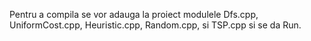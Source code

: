 Pentru a compila se vor adauga la proiect modulele Dfs.cpp, UniformCost.cpp, Heuristic.cpp, Random.cpp, si TSP.cpp si se da Run.
